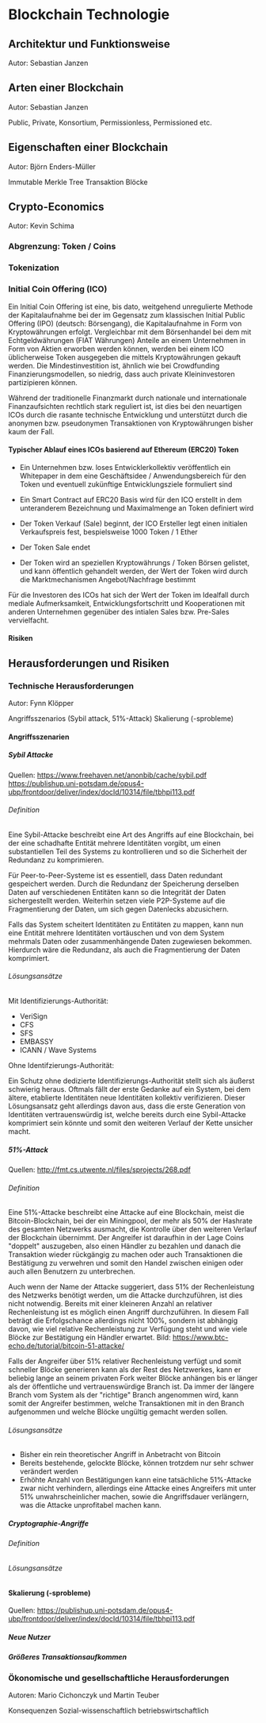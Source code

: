 # Blockchain Technologie


## Architektur und Funktionsweise

Autor: Sebastian Janzen

## Arten einer Blockchain 

Autor: Sebastian Janzen

Public, Private, Konsortium, Permissionless, Permissioned etc.



## Eigenschaften einer Blockchain 

Autor: Björn Enders-Müller

Immutable
Merkle Tree
Transaktion
Blöcke


## Crypto-Economics

Autor: Kevin Schima

### Abgrenzung: Token / Coins

### Tokenization

### Initial Coin Offering (ICO)

Ein Initial Coin Offering ist eine, bis dato, weitgehend unregulierte Methode der Kapitalaufnahme bei der im Gegensatz zum klassischen Initial Public Offering (IPO) (deutsch: Börsengang), die Kapitalaufnahme in Form von Kryptowährungen erfolgt. Vergleichbar mit dem Börsenhandel bei dem mit Echtgeldwährungen (FIAT Währungen) Anteile an einem Unternehmen in Form von Aktien erworben werden können, werden bei einem ICO üblicherweise Token ausgegeben die mittels Kryptowährungen gekauft werden. Die Mindestinvestition ist, ähnlich wie bei Crowdfunding Finanzierungsmodellen, so niedrig, dass auch private Kleininvestoren partizipieren können.

Während der traditionelle Finanzmarkt durch nationale und internationale Finanzaufsichten rechtlich stark reguliert ist, ist dies bei den neuartigen ICOs durch die rasante technische Entwicklung und unterstützt durch die anonymen bzw. pseudonymen Transaktionen von Kryptowährungen bisher kaum der Fall.


#### Typischer Ablauf eines ICOs basierend auf Ethereum (ERC20) Token

* Ein Unternehmen bzw. loses Entwicklerkollektiv veröffentlich ein Whitepaper in dem eine Geschäftsidee / Anwendungsbereich für den Token und eventuell zukünftige Entwicklungsziele formuliert sind

* Ein Smart Contract auf ERC20 Basis wird für den ICO erstellt in dem unteranderem Bezeichnung und Maximalmenge an Token definiert wird

* Der Token Verkauf (Sale) beginnt, der ICO Ersteller legt einen initialen Verkaufspreis fest, bespielsweise 1000 Token / 1 Ether

* Der Token Sale endet

* Der Token wird an speziellen Kryptowährungs / Token Börsen gelistet, und kann öffentlich gehandelt werden, der Wert der Token wird durch die Marktmechanismen Angebot/Nachfrage bestimmt

Für die Investoren des ICOs hat sich der Wert der Token im Idealfall durch mediale Aufmerksamkeit, Entwicklungsfortschritt und Kooperationen mit anderen Unternehmen gegenüber des intialen Sales bzw. Pre-Sales vervielfacht. 

#### Risiken




## Herausforderungen und Risiken

### Technische Herausforderungen
Autor: Fynn Klöpper

Angriffsszenarios (Sybil attack, 51%-Attack)
Skalierung (-sprobleme)



#### Angriffsszenarien

##### Sybil Attacke
Quellen:
https://www.freehaven.net/anonbib/cache/sybil.pdf
https://publishup.uni-potsdam.de/opus4-ubp/frontdoor/deliver/index/docId/10314/file/tbhpi113.pdf
###### Definition
Eine Sybil-Attacke beschreibt eine Art des Angriffs auf eine Blockchain, bei der eine schadhafte Entität mehrere Identitäten vorgibt, um einen substantiellen Teil des Systems zu kontrollieren und so die Sicherheit der Redundanz zu komprimieren.

Für Peer-to-Peer-Systeme ist es essentiell, dass Daten redundant gespeichert werden. Durch die Redundanz der Speicherung derselben Daten auf verschiedenen Entitäten kann so die Integrität der Daten sichergestellt werden. Weiterhin setzen viele P2P-Systeme auf die Fragmentierung der Daten, um sich gegen Datenlecks abzusichern.
   
Falls das System scheitert Identitäten zu Entitäten zu mappen, kann nun eine Entität mehrere Identitäten vortäuschen und von dem System mehrmals Daten oder zusammenhängende Daten zugewiesen bekommen. Hierdurch wäre die Redundanz, als auch die Fragmentierung der Daten komprimiert. 
###### Lösungsansätze

Mit Identifizierungs-Authorität:
- VeriSign
- CFS
- SFS
- EMBASSY
- ICANN / Wave Systems


Ohne Identifzierungs-Authorität:

Ein Schutz ohne dedizierte Identifizierungs-Authorität stellt sich als äußerst schwierig heraus.
Oftmals fällt der erste Gedanke auf ein System, bei dem ältere, etablierte Identitäten neue Identitäten kollektiv verifizieren. Dieser Lösungsansatz geht allerdings davon aus, dass die erste Generation von Identitäten vertrauenswürdig ist, welche bereits durch eine Sybil-Attacke komprimiert sein könnte und somit den weiteren Verlauf der Kette unsicher macht.  

##### 51%-Attack
Quellen:
http://fmt.cs.utwente.nl/files/sprojects/268.pdf

###### Definition
Eine 51%-Attacke beschreibt eine Attacke auf eine Blockchain, meist die Bitcoin-Blockchain, bei der ein Miningpool, der mehr als 50% der Hashrate des gesamten Netzwerks ausmacht, die Kontrolle über den weiteren Verlauf der Blockchain übernimmt.
Der Angreifer ist daraufhin in der Lage Coins "doppelt" auszugeben, also einen Händler zu bezahlen und danach die Transaktion wieder rückgängig zu machen oder auch Transaktionen die Bestätigung zu verwehren und somit den Handel zwischen einigen oder auch allen Benutzern zu unterbrechen.    

Auch wenn der Name der Attacke suggeriert, dass 51% der Rechenleistung des Netzwerks benötigt werden, um die Attacke durchzuführen, ist dies nicht notwendig.
Bereits mit einer kleineren Anzahl an relativer Rechenleistung ist es möglich einen Angriff durchzuführen. In diesem Fall beträgt die Erfolgschance allerdings nicht 100%, sondern ist abhängig davon, wie viel relative Rechenleistung zur Verfügung steht und wie viele Blöcke zur Bestätigung ein Händler erwartet.
Bild: https://www.btc-echo.de/tutorial/bitcoin-51-attacke/

Falls der Angreifer über 51% relativer Rechenleistung verfügt und somit schneller Blöcke generieren kann als der Rest des Netzwerkes, kann er beliebig lange an seinem privaten Fork weiter Blöcke anhängen bis er länger als der öffentliche und vertrauenswürdige Branch ist. 
Da immer der längere Branch vom System als der "richtige" Branch angenommen wird, kann somit der Angreifer bestimmen, welche Transaktionen mit in den Branch aufgenommen und welche Blöcke ungültig gemacht werden sollen. 
###### Lösungsansätze
- Bisher ein rein theoretischer Angriff in Anbetracht von Bitcoin
- Bereits bestehende, gelockte Blöcke, können trotzdem nur sehr schwer verändert werden
- Erhöhte Anzahl von Bestätigungen kann eine tatsächliche 51%-Attacke zwar nicht verhindern, allerdings eine Attacke eines Angreifers mit unter 51% unwahrscheinlicher machen, sowie die Angriffsdauer verlängern, was die Attacke unprofitabel machen kann.

##### Cryptographie-Angriffe

###### Definition

###### Lösungsansätze

#### Skalierung (-sprobleme)
Quellen:
https://publishup.uni-potsdam.de/opus4-ubp/frontdoor/deliver/index/docId/10314/file/tbhpi113.pdf

##### Neue Nutzer
##### Größeres Transaktionsaufkommen


### Ökonomische und gesellschaftliche Herausforderungen

Autoren: Mario Cichonczyk und Martin Teuber

Konsequenzen
Sozial-wissenschaftlich
betriebswirtschaftlich
